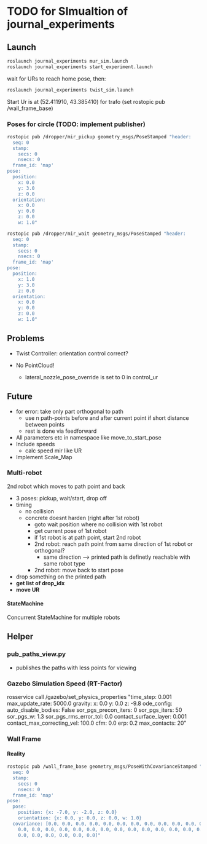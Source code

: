 # TODO for SImualtion of journal_experiments

## Launch

```bash
roslaunch journal_experiments mur_sim.launch
roslaunch journal_experiments start_experiment.launch
```

wait for URs to reach home pose, then:

```bash
roslaunch journal_experiments twist_sim.launch
```

Start Ur is at (52.411910, 43.385410) for trafo (set rostopic pub /wall_frame_base)

### Poses for circle (TODO: implement publisher)
```bash
rostopic pub /dropper/mir_pickup geometry_msgs/PoseStamped "header:
  seq: 0
  stamp:
    secs: 0
    nsecs: 0
  frame_id: 'map'
pose:
  position:
    x: 0.0
    y: 3.0
    z: 0.0
  orientation:
    x: 0.0
    y: 0.0
    z: 0.0
    w: 1.0"
```

```bash
rostopic pub /dropper/mir_wait geometry_msgs/PoseStamped "header:
  seq: 0
  stamp:
    secs: 0
    nsecs: 0
  frame_id: 'map'
pose:
  position:
    x: 1.0
    y: 3.0
    z: 0.0
  orientation:
    x: 0.0
    y: 0.0
    z: 0.0
    w: 1.0"
```

## Problems
- Twist Controller: orientation control correct?

- No PointCloud!
  - lateral_nozzle_pose_override is set to 0 in control_ur

## Future
- for error: take only part orthogonal to path
  - use n path-points before and after current point if short distance between points
  - rest is done via feedforward
- All parameters etc in namespace like move_to_start_pose
- Include speeds
  - calc speed mir like UR
- Implement Scale_Map

### Multi-robot
2nd robot which moves to path point and back
- 3 poses: pickup, wait/start, drop off
- timing
  - no collision
  - concrete doesnt harden (right after 1st robot)
    - goto wait position where no collision with 1st robot
    - get current pose of 1st robot
    - if 1st robot is at path point, start 2nd robot
    - 2nd robot: reach path point from same direction of 1st robot or orthogonal?
      - same direction --> printed path is definetly reachable with same robot type
    - 2nd robot: move back to start pose
- drop something on the printed path
- **get list of drop_idx**
- **move UR**

#### StateMachine
Concurrent StateMachine for multiple robots



## Helper
### **pub_paths_view.py**
- publishes the paths with less points for viewing

### Gazebo Simulation Speed (RT-Factor)
rosservice call /gazebo/set_physics_properties "time_step: 0.001
max_update_rate: 5000.0
gravity: 
  x: 0.0
  y: 0.0
  z: -9.8
ode_config: 
  auto_disable_bodies: False
  sor_pgs_precon_iters: 0
  sor_pgs_iters: 50
  sor_pgs_w: 1.3
  sor_pgs_rms_error_tol: 0.0
  contact_surface_layer: 0.001
  contact_max_correcting_vel: 100.0
  cfm: 0.0
  erp: 0.2
  max_contacts: 20"

### Wall Frame

#### Reality

```bash
rostopic pub /wall_frame_base geometry_msgs/PoseWithCovarianceStamped "header:
  seq: 0
  stamp:
    secs: 0
    nsecs: 0
  frame_id: 'map'
pose:
  pose:
    position: {x: -7.0, y: -2.0, z: 0.0}
    orientation: {x: 0.0, y: 0.0, z: 0.0, w: 1.0}
  covariance: [0.0, 0.0, 0.0, 0.0, 0.0, 0.0, 0.0, 0.0, 0.0, 0.0, 0.0, 0.0, 0.0, 0.0,
    0.0, 0.0, 0.0, 0.0, 0.0, 0.0, 0.0, 0.0, 0.0, 0.0, 0.0, 0.0, 0.0, 0.0, 0.0, 0.0,
    0.0, 0.0, 0.0, 0.0, 0.0, 0.0]"
```